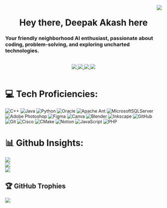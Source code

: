 <img align="right" src="https://visitor-badge.laobi.icu/badge?page_id=String-Aki.String-Aki&left_color=%23323330&right_color=%23ff652f" />

<h1 align="center">
  Hey there, Deepak Akash here
</h1>

<h3>Your friendly neighborhood AI enthusiast, passionate about coding, problem-solving, and exploring uncharted technologies.</h3>
<br/>

<div align="center">
  
<a href="https://instagram.com/https://www.instagram.com/made.by_aki/">
  <img src="https://img.shields.io/badge/Instagram-%23E4405F.svg?style=flat&logo=Instagram&logoColor=white" target="_blank"/>
<a/>
<a href="https://linkedin.com/in/https://www.linkedin.com/in/aki-strives/">
  <img src="https://img.shields.io/badge/LinkedIn-%230077B5.svg?style=flat&logo=linkedin&logoColor=white" target="_blank"/>
<a/>
<a href="https://x.com/https://x.com/Shay_Mcgee07">
  <img src="https://img.shields.io/badge/X-black.svg?style=flat&logo=X&logoColor=white" target="_blank"/>
<a/>
<a href="https://youtube.com/@https://www.youtube.com/@ijuststartedgaming9789">
  <img src="https://img.shields.io/badge/YouTube-%23FF0000.svg?style=flat&logo=YouTube&logoColor=white" target="_blank"/>
<a/>
</div>

<br/>


# 💻 Tech Proficiencies:
![C++](https://img.shields.io/badge/c++-%2300599C.svg?style=for-the-badge&logo=c%2B%2B&logoColor=white) ![Java](https://img.shields.io/badge/java-%23ED8B00.svg?style=for-the-badge&logo=openjdk&logoColor=white) ![Python](https://img.shields.io/badge/python-3670A0?style=for-the-badge&logo=python&logoColor=ffdd54) ![Oracle](https://img.shields.io/badge/Oracle-F80000?style=for-the-badge&logo=oracle&logoColor=white) ![Apache Ant](https://img.shields.io/badge/Apache%20Ant-A81C7D?style=for-the-badge&logo=Apache%20Ant&logoColor=white) ![MicrosoftSQLServer](https://img.shields.io/badge/Microsoft%20SQL%20Server-CC2927?style=for-the-badge&logo=microsoft%20sql%20server&logoColor=white) ![Adobe Photoshop](https://img.shields.io/badge/adobe%20photoshop-%2331A8FF.svg?style=for-the-badge&logo=adobe%20photoshop&logoColor=white) ![Figma](https://img.shields.io/badge/figma-%23F24E1E.svg?style=for-the-badge&logo=figma&logoColor=white) ![Canva](https://img.shields.io/badge/Canva-%2300C4CC.svg?style=for-the-badge&logo=Canva&logoColor=white) ![Blender](https://img.shields.io/badge/blender-%23F5792A.svg?style=for-the-badge&logo=blender&logoColor=white) ![Inkscape](https://img.shields.io/badge/Inkscape-e0e0e0?style=for-the-badge&logo=inkscape&logoColor=080A13) ![GitHub](https://img.shields.io/badge/github-%23121011.svg?style=for-the-badge&logo=github&logoColor=white) ![Git](https://img.shields.io/badge/git-%23F05033.svg?style=for-the-badge&logo=git&logoColor=white) ![Cisco](https://img.shields.io/badge/cisco-%23049fd9.svg?style=for-the-badge&logo=cisco&logoColor=black) ![CMake](https://img.shields.io/badge/CMake-%23008FBA.svg?style=for-the-badge&logo=cmake&logoColor=white) ![Notion](https://img.shields.io/badge/Notion-%23000000.svg?style=for-the-badge&logo=notion&logoColor=white) ![JavaScript](https://img.shields.io/badge/javascript-%23323330.svg?style=for-the-badge&logo=javascript&logoColor=%23F7DF1E)  ![PHP](https://img.shields.io/badge/php-%23777BB4.svg?style=for-the-badge&logo=php&logoColor=white) 
<br/>


# 📊 Github Insights:
![](https://github-readme-stats.vercel.app/api?username=String-Aki&theme=codeSTACKr&hide_border=false&include_all_commits=true&count_private=false)<br/>
![](https://github-readme-streak-stats.herokuapp.com/?user=String-Aki&theme=dark&hide_border=false)<br/>
![](https://github-readme-stats.vercel.app/api/top-langs/?username=String-Aki&theme=dark&hide_border=false&include_all_commits=true&count_private=false&layout=compact)
<br/>


## 🏆 GitHub Trophies
![](https://github-profile-trophy.vercel.app/?username=String-Aki&theme=onedark&no-frame=false&no-bg=false&margin-w=4)
